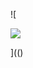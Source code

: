 ![

<img SRC= ../../../../../../../img/onload/../../%3c\github.com/r89shi/r89shi.github.io/blob/master/teste.js >

](()
